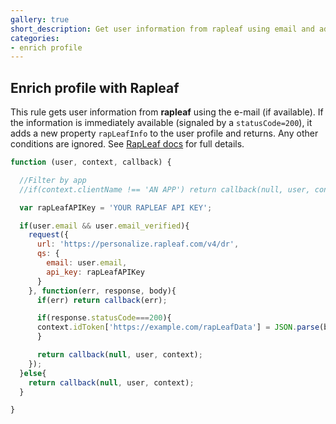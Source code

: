 ```yaml
---
gallery: true
short_description: Get user information from rapleaf using email and add rapLeafInfo property to user profile
categories:
- enrich profile
---
```

## Enrich profile with Rapleaf

This rule gets user information from __rapleaf__ using the e-mail (if available). If the information is immediately available (signaled by a `statusCode=200`), it adds a new property `rapLeafInfo` to the user profile and returns. Any other conditions are ignored. See [RapLeaf docs](http://www.rapleaf.com/developers/personalization-api/) for full details.

```js
function (user, context, callback) {

  //Filter by app
  //if(context.clientName !== 'AN APP') return callback(null, user, context);

  var rapLeafAPIKey = 'YOUR RAPLEAF API KEY';

  if(user.email && user.email_verified){
    request({
      url: 'https://personalize.rapleaf.com/v4/dr',
      qs: {
        email: user.email,
        api_key: rapLeafAPIKey
      }
    }, function(err, response, body){
      if(err) return callback(err);

      if(response.statusCode===200){
      context.idToken['https://example.com/rapLeafData'] = JSON.parse(body);
      }

      return callback(null, user, context);
    });
  }else{
    return callback(null, user, context);
  }

}
```
